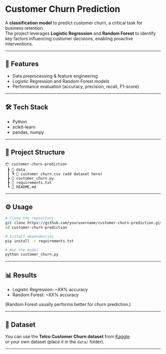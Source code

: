# Customer Churn Prediction

A **classification model** to predict customer churn, a critical task for business retention.  
The project leverages **Logistic Regression** and **Random Forest** to identify key factors influencing customer decisions, enabling proactive interventions.

---

## 🚀 Features
- Data preprocessing & feature engineering
- Logistic Regression and Random Forest models
- Performance evaluation (accuracy, precision, recall, F1-score)

---

## 🛠️ Tech Stack
- Python
- scikit-learn
- pandas, numpy

---

## 📂 Project Structure
```
📦 customer-churn-prediction
 ┣ 📂 data
 ┃ ┗ 📜 customer_churn.csv (add dataset here)
 ┣ 📜 customer_churn.py
 ┣ 📜 requirements.txt
 ┗ 📜 README.md
```

---

## ⚙️ Usage
```bash
# Clone the repository
git clone https://github.com/yourusername/customer-churn-prediction.git
cd customer-churn-prediction

# Install dependencies
pip install -r requirements.txt

# Run the model
python customer_churn.py
```

---

## 📊 Results
- Logistic Regression: ~XX% accuracy  
- Random Forest: ~XX% accuracy  

(Random Forest usually performs better for churn prediction.)

---

## 📎 Dataset
You can use the **Telco Customer Churn dataset** from [Kaggle](https://www.kaggle.com/blastchar/telco-customer-churn)  
or your own dataset (place it in the `data/` folder).

---


